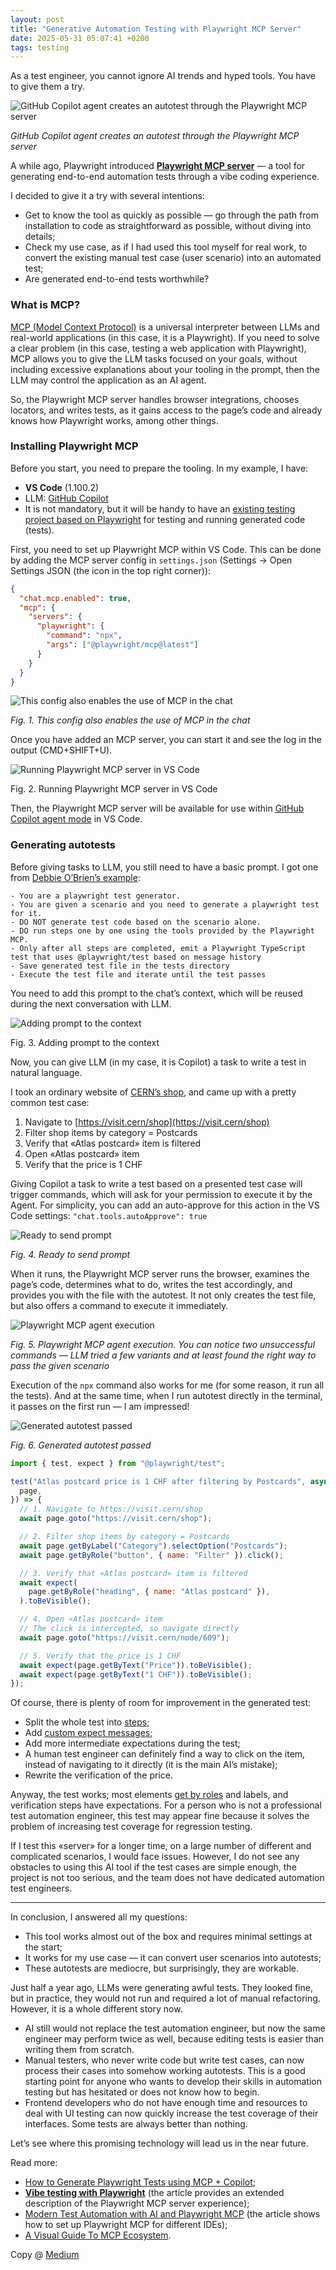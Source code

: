 ```yaml
---
layout: post
title: "Generative Automation Testing with Playwright MCP Server"
date: 2025-05-31 05:07:41 +0200
tags: testing
---
```


As a test engineer, you cannot ignore AI trends and hyped tools. You have to give them a try.

![GitHub Copilot agent creates an autotest through the Playwright MCP server](/assets/2025-05-31/00-cover.jpg)

_GitHub Copilot agent creates an autotest through the Playwright MCP server_

A while ago, Playwright introduced **[Playwright MCP server](https://github.com/microsoft/playwright-mcp)** — a tool for generating end-to-end automation tests through a vibe coding experience.

I decided to give it a try with several intentions:

- Get to know the tool as quickly as possible — go through the path from installation to code as straightforward as possible, without diving into details;
- Check my use case, as if I had used this tool myself for real work, to convert the existing manual test case (user scenario) into an automated test;
- Are generated end-to-end tests worthwhile?

### What is MCP?

[MCP (Model Context Protocol)](https://modelcontextprotocol.io/introduction) is a universal interpreter between LLMs and real-world applications (in this case, it is a Playwright). If you need to solve a clear problem (in this case, testing a web application with Playwright), MCP allows you to give the LLM tasks focused on your goals, without including excessive explanations about your tooling in the prompt, then the LLM may control the application as an AI agent.

So, the Playwright MCP server handles browser integrations, chooses locators, and writes tests, as it gains access to the page’s code and already knows how Playwright works, among other things.

### Installing Playwright MCP

Before you start, you need to prepare the tooling. In my example, I have:

- **VS Code** (​​1.100.2)
- LLM: [GitHub Copilot](https://github.com/features/copilot)
- It is not mandatory, but it will be handy to have an [existing testing project based on Playwright](https://github.com/adequatica/ui-testing) for testing and running generated code (tests).

First, you need to set up Playwright MCP within VS Code. This can be done by adding the MCP server config in `settings.json` (Settings → Open Settings JSON (the icon in the top right corner)):

```json
{
  "chat.mcp.enabled": true,
  "mcp": {
    "servers": {
      "playwright": {
        "command": "npx",
        "args": ["@playwright/mcp@latest"]
      }
    }
  }
}
```

![This config also enables the use of MCP in the chat](/assets/2025-05-31/01-settings-json.png)

_Fig. 1. This config also enables the use of MCP in the chat_

Once you have added an MCP server, you can start it and see the log in the output (CMD+SHIFT+U).

![Running Playwright MCP server in VS Code](/assets/2025-05-31/02-running.png)

Fig. 2. Running Playwright MCP server in VS Code

Then, the Playwright MCP server will be available for use within [GitHub Copilot agent mode](https://code.visualstudio.com/blogs/2025/02/24/introducing-copilot-agent-mode) in VS Code.

### Generating autotests

Before giving tasks to LLM, you still need to have a basic prompt. I got one from [Debbie O’Brien’s example](https://github.com/debs-obrien/generate-test-with-copilot):

```
​- You are a playwright test generator.
- You are given a scenario and you need to generate a playwright test for it.
- DO NOT generate test code based on the scenario alone.
- DO run steps one by one using the tools provided by the Playwright MCP.
- Only after all steps are completed, emit a Playwright TypeScript test that uses @playwright/test based on message history
- Save generated test file in the tests directory
- Execute the test file and iterate until the test passes
```

You need to add this prompt to the chat’s context, which will be reused during the next conversation with LLM.

![Adding prompt to the context](/assets/2025-05-31/03-add-context.png)

Fig. 3. Adding prompt to the context

Now, you can give LLM (in my case, it is Copilot) a task to write a test in natural language.

I took an ordinary website of [CERN’s shop](https://visit.cern/shop), and came up with a pretty common test case:

1. Navigate to [https://visit.cern/shop](https://visit.cern/shop)
2. Filter shop items by category = Postcards
3. Verify that «Atlas postcard» item is filtered
4. Open «Atlas postcard» item
5. Verify that the price is 1 CHF

Giving Copilot a task to write a test based on a presented test case will trigger commands, which will ask for your permission to execute it by the Agent. For simplicity, you can add an auto-approve for this action in the VS Code settings: `"chat.tools.autoApprove": true`

![Ready to send prompt](/assets/2025-05-31/04-prompt.png)

_Fig. 4. Ready to send prompt_

When it runs, the Playwright MCP server runs the browser, examines the page’s code, determines what to do, writes the test accordingly, and provides you with the file with the autotest. It not only creates the test file, but also offers a command to execute it immediately.

![Playwright MCP agent execution](/assets/2025-05-31/05-chat.png)

_Fig. 5. Playwright MCP agent execution. You can notice two unsuccessful commands — LLM tried a few variants and at least found the right way to pass the given scenario_

Execution of the `npx` command also works for me (for some reason, it run all the tests). And at the same time, when I run autotest directly in the terminal, it passes on the first run — I am impressed!

![Generated autotest passed](/assets/2025-05-31/06-passed.png)

_Fig. 6. Generated autotest passed_

```javascript
import { test, expect } from "@playwright/test";

test("Atlas postcard price is 1 CHF after filtering by Postcards", async ({
  page,
}) => {
  // 1. Navigate to https://visit.cern/shop
  await page.goto("https://visit.cern/shop");

  // 2. Filter shop items by category = Postcards
  await page.getByLabel("Category").selectOption("Postcards");
  await page.getByRole("button", { name: "Filter" }).click();

  // 3. Verify that «Atlas postcard» item is filtered
  await expect(
    page.getByRole("heading", { name: "Atlas postcard" }),
  ).toBeVisible();

  // 4. Open «Atlas postcard» item
  // The click is intercepted, so navigate directly
  await page.goto("https://visit.cern/node/609");

  // 5. Verify that the price is 1 CHF
  await expect(page.getByText("Price")).toBeVisible();
  await expect(page.getByText("1 CHF")).toBeVisible();
});
```

Of course, there is plenty of room for improvement in the generated test:

- Split the whole test into [steps](https://playwright.dev/docs/api/class-test#test-step);
- Add [custom expect messages](https://playwright.dev/docs/test-assertions#custom-expect-message);
- Add more intermediate expectations during the test;
- A human test engineer can definitely find a way to click on the item, instead of navigating to it directly (it is the main AI’s mistake);
- Rewrite the verification of the price.

Anyway, the test works; most elements [get by roles](https://playwright.dev/docs/api/class-framelocator#frame-locator-get-by-role) and labels, and verification steps have expectations. For a person who is not a professional test automation engineer, this test may appear fine because it solves the problem of increasing test coverage for regression testing.

If I test this «server» for a longer time, on a large number of different and complicated scenarios, I would face issues. However, I do not see any obstacles to using this AI tool if the test cases are simple enough, the project is not too serious, and the team does not have dedicated automation test engineers.

---

In conclusion, I answered all my questions:

- This tool works almost out of the box and requires minimal settings at the start;
- It works for my use case — it can convert user scenarios into autotests;
- These autotests are mediocre, but surprisingly, they are workable.

Just half a year ago, LLMs were generating awful tests. They looked fine, but in practice, they would not run and required a lot of manual refactoring. However, it is a whole different story now.

- AI still would not replace the test automation engineer, but now the same engineer may perform twice as well, because editing tests is easier than writing them from scratch.
- Manual testers, who never write code but write test cases, can now process their cases into somehow working autotests. This is a good starting point for anyone who wants to develop their skills in automation testing but has hesitated or does not know how to begin.
- Frontend developers who do not have enough time and resources to deal with UI testing can now quickly increase the test coverage of their interfaces. Some tests are always better than nothing.

Let’s see where this promising technology will lead us in the near future.

Read more:

- [How to Generate Playwright Tests using MCP + Copilot](https://www.youtube.com/watch?v=AaCj939XIQ4);
- **[Vibe testing with Playwright](https://timdeschryver.dev/blog/vibe-testing-with-playwright)** (the article provides an extended description of the Playwright MCP server experience);
- [Modern Test Automation with AI and Playwright MCP](https://kailash-pathak.medium.com/modern-test-automation-with-ai-llm-and-playwright-mcp-model-context-protocol-0c311292c7fb) (the article shows how to set up Playwright MCP for different IDEs);
- [A Visual Guide To MCP Ecosystem](https://block.github.io/goose/blog/2025/04/10/visual-guide-mcp/).

Copy @ [Medium](https://adequatica.medium.com/generative-automation-testing-with-playwright-mcp-server-45e9b8f6f92a)
